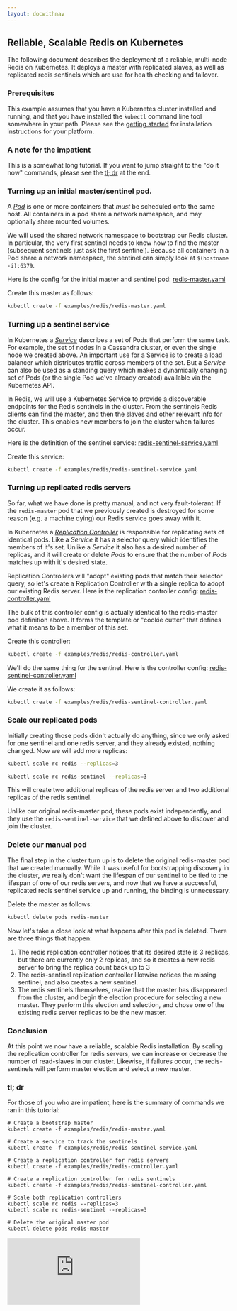 ```yaml
---
layout: docwithnav
---
```

<!-- BEGIN MUNGE: UNVERSIONED_WARNING -->


<!-- END MUNGE: UNVERSIONED_WARNING -->
## Reliable, Scalable Redis on Kubernetes

The following document describes the deployment of a reliable, multi-node Redis on Kubernetes.  It deploys a master with replicated slaves, as well as replicated redis sentinels which are use for health checking and failover.

### Prerequisites
This example assumes that you have a Kubernetes cluster installed and running, and that you have installed the ```kubectl``` command line tool somewhere in your path.  Please see the [getting started](../../docs/getting-started-guides/README.html) for installation instructions for your platform.

### A note for the impatient
This is a somewhat long tutorial.  If you want to jump straight to the "do it now" commands, please see the [tl; dr](#tl-dr) at the end.

### Turning up an initial master/sentinel pod.
A [_Pod_](../../docs/user-guide/pods.html) is one or more containers that _must_ be scheduled onto the same host.  All containers in a pod share a network namespace, and may optionally share mounted volumes.

We will used the shared network namespace to bootstrap our Redis cluster.  In particular, the very first sentinel needs to know how to find the master (subsequent sentinels just ask the first sentinel).  Because all containers in a Pod share a network namespace, the sentinel can simply look at ```$(hostname -i):6379```.

Here is the config for the initial master and sentinel pod: [redis-master.yaml](redis-master.yaml)


Create this master as follows:
```sh
kubectl create -f examples/redis/redis-master.yaml
```

### Turning up a sentinel service
In Kubernetes a [_Service_](../../docs/user-guide/services.html) describes a set of Pods that perform the same task.  For example, the set of nodes in a Cassandra cluster, or even the single node we created above.  An important use for a Service is to create a load balancer which distributes traffic across members of the set.  But a _Service_ can also be used as a standing query which makes a dynamically changing set of Pods (or the single Pod we've already created) available via the Kubernetes API.

In Redis, we will use a Kubernetes Service to provide a discoverable endpoints for the Redis sentinels in the cluster.  From the sentinels Redis clients can find the master, and then the slaves and other relevant info for the cluster.  This enables new members to join the cluster when failures occur.

Here is the definition of the sentinel service: [redis-sentinel-service.yaml](redis-sentinel-service.yaml)

Create this service:
```sh
kubectl create -f examples/redis/redis-sentinel-service.yaml
```

### Turning up replicated redis servers
So far, what we have done is pretty manual, and not very fault-tolerant.  If the ```redis-master``` pod that we previously created is destroyed for some reason (e.g. a machine dying) our Redis service goes away with it.

In Kubernetes a [_Replication Controller_](../../docs/user-guide/replication-controller.html) is responsible for replicating sets of identical pods.  Like a _Service_ it has a selector query which identifies the members of it's set.  Unlike a _Service_ it also has a desired number of replicas, and it will create or delete _Pods_ to ensure that the number of _Pods_ matches up with it's desired state.

Replication Controllers will "adopt" existing pods that match their selector query, so let's create a Replication Controller with a single replica to adopt our existing Redis server. Here is the replication controller config: [redis-controller.yaml](redis-controller.yaml)

The bulk of this controller config is actually identical to the redis-master pod definition above.  It forms the template or "cookie cutter" that defines what it means to be a member of this set.

Create this controller:

```sh
kubectl create -f examples/redis/redis-controller.yaml
```

We'll do the same thing for the sentinel.  Here is the controller config: [redis-sentinel-controller.yaml](redis-sentinel-controller.yaml)

We create it as follows:
```sh
kubectl create -f examples/redis/redis-sentinel-controller.yaml
```

### Scale our replicated pods
Initially creating those pods didn't actually do anything, since we only asked for one sentinel and one redis server, and they already existed, nothing changed.  Now we will add more replicas:

```sh
kubectl scale rc redis --replicas=3
```

```sh
kubectl scale rc redis-sentinel --replicas=3
```

This will create two additional replicas of the redis server and two additional replicas of the redis sentinel.

Unlike our original redis-master pod, these pods exist independently, and they use the ```redis-sentinel-service``` that we defined above to discover and join the cluster.

### Delete our manual pod
The final step in the cluster turn up is to delete the original redis-master pod that we created manually.  While it was useful for bootstrapping discovery in the cluster, we really don't want the lifespan of our sentinel to be tied to the lifespan of one of our redis servers, and now that we have a successful, replicated redis sentinel service up and running, the binding is unnecessary.

Delete the master as follows:
```sh
kubectl delete pods redis-master
```

Now let's take a close look at what happens after this pod is deleted.  There are three things that happen:

  1. The redis replication controller notices that its desired state is 3 replicas, but there are currently only 2 replicas, and so it creates a new redis server to bring the replica count back up to 3
  2. The redis-sentinel replication controller likewise notices the missing sentinel, and also creates a new sentinel.
  3. The redis sentinels themselves, realize that the master has disappeared from the cluster, and begin the election procedure for selecting a new master.  They perform this election and selection, and chose one of the existing redis server replicas to be the new master.

### Conclusion
At this point we now have a reliable, scalable Redis installation.  By scaling the replication controller for redis servers, we can increase or decrease the number of read-slaves in our cluster.  Likewise, if failures occur, the redis-sentinels will perform master election and select a new master.

### tl; dr
For those of you who are impatient, here is the summary of commands we ran in this tutorial:

```
# Create a bootstrap master
kubectl create -f examples/redis/redis-master.yaml

# Create a service to track the sentinels
kubectl create -f examples/redis/redis-sentinel-service.yaml

# Create a replication controller for redis servers
kubectl create -f examples/redis/redis-controller.yaml

# Create a replication controller for redis sentinels
kubectl create -f examples/redis/redis-sentinel-controller.yaml

# Scale both replication controllers
kubectl scale rc redis --replicas=3
kubectl scale rc redis-sentinel --replicas=3

# Delete the original master pod
kubectl delete pods redis-master
```


<!-- BEGIN MUNGE: GENERATED_ANALYTICS -->
[![Analytics](https://kubernetes-site.appspot.com/UA-36037335-10/GitHub/examples/redis/README.md?pixel)]()
<!-- END MUNGE: GENERATED_ANALYTICS -->
